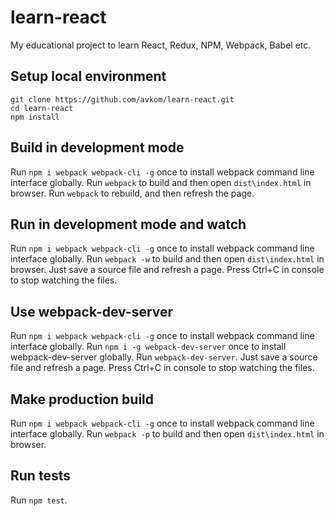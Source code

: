 # learn-react
My educational project to learn React, Redux, NPM, Webpack, Babel etc.

## Setup local environment
```
git clone https://github.com/avkom/learn-react.git
cd learn-react
npm install
```

## Build in development mode
Run `npm i webpack webpack-cli -g` once to install webpack command line interface globally.
Run `webpack` to build and then open `dist\index.html` in browser. Run `webpack` to rebuild, and then refresh the page.

## Run in development mode and watch
Run `npm i webpack webpack-cli -g` once to install webpack command line interface globally.
Run `webpack -w` to build and then open `dist\index.html` in browser. Just save a source file and refresh a page. Press Ctrl+C in console to stop watching the files.

## Use webpack-dev-server
Run `npm i webpack webpack-cli -g` once to install webpack command line interface globally.
Run `npm i -g webpack-dev-server` once to install webpack-dev-server globally. Run `webpack-dev-server`. Just save a source file and refresh a page. Press Ctrl+C in console to stop watching the files.

## Make production build
Run `npm i webpack webpack-cli -g` once to install webpack command line interface globally.
Run `webpack -p` to build and then open `dist\index.html` in browser.

## Run tests
Run `npm test`.